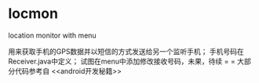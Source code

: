 locmon
======

location monitor with menu

用来获取手机的GPS数据并以短信的方式发送给另一个监听手机；
手机号码在 Receiver.java中定义；
试图在menu中添加修改接收号码，未果，待续 = =
大部分代码参考自 <<android开发秘籍>>
